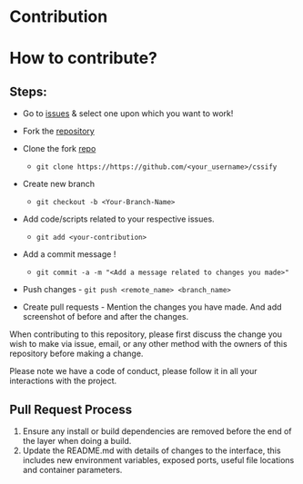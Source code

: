 # Contribution

# How to contribute?

## Steps:
  

  -  Go to [issues](https://github.com/mexili/cssify/issues) & select one upon which you want to work!
  
  -  Fork the [repository](https://github.com/mexili/cssify.git)
  
  -  Clone the fork [repo](https://github.com/<your_username>/cssify)
     - `git clone https://https://github.com/<your_username>/cssify`
    
  -  Create new branch
     - `git checkout -b <Your-Branch-Name>`
  
  -  Add code/scripts related to your respective issues.
     - `git add <your-contribution>`
 
  -  Add a commit message !
     - `git commit -a -m "<Add a message related to changes you made>"`

  -  Push changes
    - `git push <remote_name> <branch_name>`

 
  -  Create pull requests
    - Mention the changes you have made. And add screenshot of before and after the changes.


When contributing to this repository, please first discuss the change you wish to make via issue,
email, or any other method with the owners of this repository before making a change. 

Please note we have a code of conduct, please follow it in all your interactions with the project.

## Pull Request Process

1. Ensure any install or build dependencies are removed before the end of the layer when doing a 
   build.
2. Update the README.md with details of changes to the interface, this includes new environment 
   variables, exposed ports, useful file locations and container parameters.



